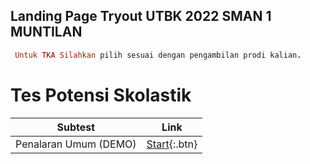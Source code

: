
## Landing Page Tryout UTBK 2022 SMAN 1 MUNTILAN

```ruby
 Untuk TKA Silahkan pilih sesuai dengan pengambilan prodi kalian.
```

# Tes Potensi Skolastik

| Subtest | Link |
|-------|--------|
| Penalaran Umum (DEMO) | [Start](http://quilgo.com/t/PsBKIEc1KT01VMtm){:.btn}| 

<style>
  .footer {
    display: none;
  }
</style>
